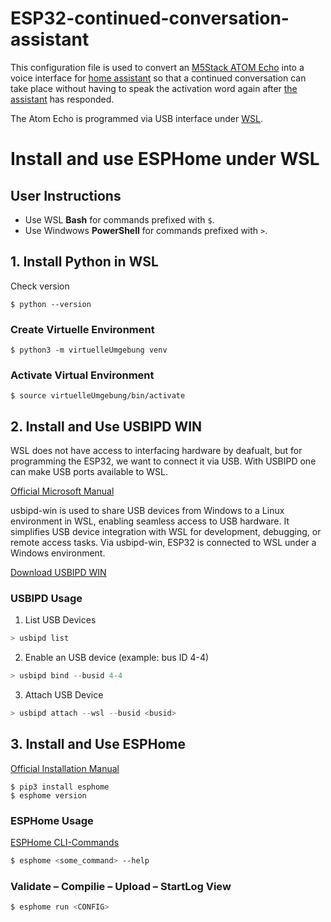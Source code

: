 # ESP32-continued-conversation-assistant

This configuration file is used to convert an [M5Stack ATOM Echo](https://shop.m5stack.com/products/atom-echo-smart-speaker-dev-kit) into a voice interface for [home assistant](https://www.home-assistant.io/voice_control/) so that a continued conversation can take place without having to speak the activation word again after [the assistant](https://www.nabucasa.com/config/assist/) has responded.

The Atom Echo is programmed via USB interface under [WSL](https://learn.microsoft.com/de-de/windows/wsl/).

# Install and use ESPHome under WSL

## User Instructions
- Use WSL **Bash** for commands prefixed with `$`.
- Use Windwows **PowerShell** for commands prefixed with `>`.

## 1. Install Python in WSL

Check version
```shell
$ python --version
```

### Create Virtuelle Environment
```shell
$ python3 -m virtuelleUmgebung venv
```

### Activate Virtual Environment
```shell
$ source virtuelleUmgebung/bin/activate
```

## 2. Install and Use USBIPD WIN
WSL does not have access to interfacing hardware by deafualt, but for programming the ESP32, we want to connect it via USB. With USBIPD one can make USB ports available to WSL.

[Official Microsoft Manual](https://learn.microsoft.com/de-de/windows/wsl/connect-usb#install-the-usbipd-win-project)

usbipd-win is used to share USB devices from Windows to a Linux environment in WSL, enabling seamless access to USB hardware. It simplifies USB device integration with WSL for development, debugging, or remote access tasks. Via usbipd-win, ESP32 is connected to WSL under a Windows environment.

[Download USBIPD WIN](https://github.com/dorssel/usbipd-win/releases)

### USBIPD Usage

1. List USB Devices
```powershell
> usbipd list
```

2. Enable an USB device (example: bus ID 4-4)
```powershell
> usbipd bind --busid 4-4
```

3. Attach USB Device
```powershell
> usbipd attach --wsl --busid <busid>
```

## 3. Install and Use ESPHome

[Official Installation Manual](https://esphome.io/guides/installing_esphome)

```shell
$ pip3 install esphome
$ esphome version
```

### ESPHome Usage

[ESPHome CLI-Commands](https://esphome.io/guides/cli.html)

```bash
$ esphome <some_command> --help
```

### Validate – Compilie – Upload – StartLog View
```bash
$ esphome run <CONFIG>
```